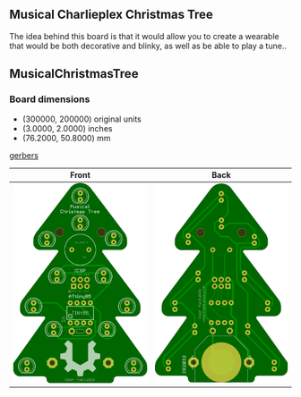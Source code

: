 ## Musical Charlieplex Christmas Tree

The idea behind this board is that it would allow you to create a wearable that would be both decorative and blinky, as well as be able to play a tune.. 
## MusicalChristmasTree 


### Board dimensions

* (300000, 200000) original units
* (3.0000, 2.0000) inches
* (76.2000, 50.8000) mm

[gerbers](%*_gerber.zip)


| Front | Back |
| --- | --- |
| ![Front](MusicalChristmasTree.png) | ![Back](MusicalChristmasTree_back.png) |


